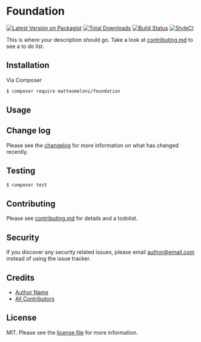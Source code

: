 # Foundation

[![Latest Version on Packagist][ico-version]][link-packagist]
[![Total Downloads][ico-downloads]][link-downloads]
[![Build Status][ico-travis]][link-travis]
[![StyleCI][ico-styleci]][link-styleci]

This is where your description should go. Take a look at [contributing.md](contributing.md) to see a to do list.

## Installation

Via Composer

``` bash
$ composer require matteomeloni/foundation
```

## Usage

## Change log

Please see the [changelog](changelog.md) for more information on what has changed recently.

## Testing

``` bash
$ composer test
```

## Contributing

Please see [contributing.md](contributing.md) for details and a todolist.

## Security

If you discover any security related issues, please email author@email.com instead of using the issue tracker.

## Credits

- [Author Name][link-author]
- [All Contributors][link-contributors]

## License

MIT. Please see the [license file](license.md) for more information.

[ico-version]: https://img.shields.io/packagist/v/matteomeloni/foundation.svg?style=flat-square
[ico-downloads]: https://img.shields.io/packagist/dt/matteomeloni/foundation.svg?style=flat-square
[ico-travis]: https://img.shields.io/travis/matteomeloni/foundation/master.svg?style=flat-square
[ico-styleci]: https://styleci.io/repos/12345678/shield

[link-packagist]: https://packagist.org/packages/matteomeloni/foundation
[link-downloads]: https://packagist.org/packages/matteomeloni/foundation
[link-travis]: https://travis-ci.org/matteomeloni/foundation
[link-styleci]: https://styleci.io/repos/12345678
[link-author]: https://github.com/matteomeloni
[link-contributors]: ../../contributors
